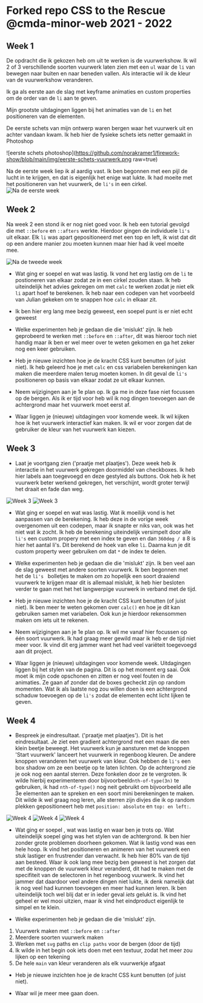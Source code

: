 # Forked repo CSS to the Rescue @cmda-minor-web 2021 - 2022

## Week 1
De opdracht die ik gekozen heb om uit te werken is de vuurwerkshow. Ik wil 2 of 3 verschillende soorten vuurwerk laten zien met een `ul` waar de `li` van bewegen naar buiten en naar beneden vallen. Als interactie wil ik de kleur van de vuurwerkshow veranderen.

Ik ga als eerste aan de slag met keyframe animaties en custom properties om de order van de `li` aan te geven.

Mijn grootste uitdagingen liggen bij het animaties van de `li` en het positioneren van de elementen.

De eerste schets van mijn ontwerp waren bergen waar het vuurwerk uit en achter vandaan kwam. Ik heb hier de fysieke schets iets netter gemaakt in Photoshop

![eerste schets photoshop](https://github.com/norakramer1/firework-show/blob/main/img/eerste-schets-vuurwerk.png raw=true)

Na de eerste week liep ik al aardig vast. Ik ben begonnen met een pijl de lucht in te krijgen, en dat is eigenlijk het enige wat lukte. Ik had moeite met het positioneren van het vuurwerk, de `li's` in een cirkel.
![Na de eerste week](https://github.com/norakramer1/firework-show/blob/main/img/eerste-week.png?raw=true)

## Week 2
Na week 2 een stond ik er nog niet goed voor. Ik heb een tutorial gevolgd die met `::before` en `::afters` werkte. Hierdoor gingen de individuele `li's` uit elkaar. Elk `li` was apart gepositioneerd met een top en left, ik wist dat dit op een andere manier zou moeten kunnen maar hier had ik veel moeite mee.

![Na de tweede week](https://github.com/norakramer1/firework-show/blob/main/img/tweede-week.png?raw=true)

- Wat ging er soepel en wat was lastig.
Ik vond het erg lastig om de `li` te postioneren van elkaar zodat ze in een cirkel zouden staan. Ik heb uiteindelijk het advies gekregen om met `calc` te werken zodat je niet elk `li` apart hoef te berekenen. Ik heb naar een codepen van het voorbeeld van Julian gekeken om te snappen hoe `calc` in elkaar zit.

- Ik ben hier erg lang mee bezig geweest, een soepel punt is er niet echt geweest

- Welke experimenten heb je gedaan die die 'mislukt' zijn.
Ik heb geprobeerd te werken met `::before` en `::after`, dit was hieroor toch niet handig maar ik ben er wel meer over te weten gekomen en ga het zeker nog een keer gebruiken.

- Heb je nieuwe inzichten hoe je de kracht CSS kunt benutten (of juist niet).
Ik heb geleerd hoe je met `calc` en css variabelen berekeningen kan maken die meerdere malen terug moeten komen. In dit geval de `li's` positioneren op basis van elkaar zodat ze uit elkaar kunnen.

- Neem wijzigingen aan je 1e plan op.
Ik ga me in deze fase niet focussen op de bergen. Als ik er tijd voor heb wil ik nog dingen toevoegen aan de achtergrond maar het vuurwerk moet eerst af.

- Waar liggen je (nieuwe) uitdagingen voor komende week.
Ik wil kijken hoe ik het vuurwerk interactief kan maken. Ik wil er voor zorgen dat de gebruiker de kleur van het vuurwerk kan kiezen.

## Week 3
- Laat je voortgang zien ('praatje met plaatjes').
Deze week heb ik interactie in het vuurwerk gekregen doormiddel van checkboxes. Ik heb hier labels aan toegevoegd en deze gestyled als buttons. Ook heb ik het vuurwerk beter werkend gekregen, het verschijnt, wordt groter terwijl het draait en fade dan weg. 

![Week 3](https://github.com/norakramer1/firework-show/blob/main/img/week-3.png?raw=true)
![Week 3](https://github.com/norakramer1/firework-show/blob/main/img/week-3-2.png?raw=true)

- Wat ging er soepel en wat was lastig.
Wat ik moeilijk vond is het aanpassen van de berekening. Ik heb deze in de vorige week overgenomen uit een codepen, maar ik snapte er niks van, ook was het niet wat ik zocht. Ik heb de berekening uiteindelijk versimpelt door alle `li's` een custom propery met een index te geven en dan `360deg / 8` 8 is hier het aantal li's. Dit berekend de hoek van elke `li`. Daarna kun je dit custom property weer gebruiken om dat `*` de index te delen. 

- Welke experimenten heb je gedaan die die 'mislukt' zijn.
Ik ben veel aan de slag geweest met andere soorten vuurwerk. Ik ben begonnen met het de `li's ` bolletjes te maken om zo hopelijk een soort draaiend vuurwerk te krijgen maar dit is allemaal mislukt, ik heb hier besloten verder te gaan met het het langwerpige vuurwerk in verband met de tijd.

- Heb je nieuwe inzichten hoe je de kracht CSS kunt benutten (of juist niet).
Ik ben meer te weten gekomen over `calc()` en hoe je dit kan gebruiken samen met variabelen. Ook kun je hierdoor rekensommen maken om iets uit te rekenen.

- Neem wijzigingen aan je 1e plan op.
Ik wil me vanaf hier focussen op één soort vuurwerk. Ik had graag meer gewild maar ik heb er de tijd niet meer voor. Ik vind dit erg jammer want het had veel variëteit toegevoegd aan dit project.

- Waar liggen je (nieuwe) uitdagingen voor komende week.
Uitdagingen liggen bij het stylen van de pagina. Dit is op het moment erg saai. Ook moet ik mijn code opschonen en zitten er nog veel fouten in de animaties. Ze gaan af zonder dat de boxes gecheckt zijn op random momenten. Wat ik als laatste nog zou willen doen is een achtergrond schaduw toevoegen op de `li's` zodat de elementen echt licht lijken te geven.

## Week 4
- Bespreek je eindresultaat. ('praatje met plaatjes').
Dit is het eindresultaat. Je ziet een gradient achtergrond met een maan die een klein beetje beweegt. Het vuurwerk kun je aansturen met de knoppen 'Start vuurwerk' lanceert het vuurwerk in regenboog kleuren. De andere knoppen veranderen het vuurwerk van kleur. Ook hebben de `li's` een box shadow om ze een beetje op te laten lichten. Op de achtergrond zie je ook nog een aantal sterren. Deze fonkelen door ze te vergroten. Ik wilde hierbij experimenteren door bijvoorbeeld`nth-of-type(3n)` te gebruiken, ik had `nth-of-type()` nog neit gebruikt om bijvoorbeeld alle 3e elementen aan te spreken en een soort mini berekeningen te maken. Dit wilde ik wel graag nog leren, alle sterren zijn divjes die ik op random plekken gepositioneert heb met `position: absolute` en `top: en left:`.

![Week 4](https://github.com/norakramer1/firework-show/blob/main/img/week-4.png?raw=true)
![Week 4](https://github.com/norakramer1/firework-show/blob/main/img/week-4-1.png?raw=true)
![Week 4](https://github.com/norakramer1/firework-show/blob/main/img/week-4-2.png?raw=true)

- Wat ging er soepel , wat was lastig en waar ben je trots op.
Wat uiteindelijk soepel ging was het stylen van de achtergrond. Ik ben hier zonder grote problemen doorheen gekomen. 
Wat ik lastig vond was een hele hoop. Ik vind het positioneren en animeren van het vuurwerk een stuk lastiger en frustrender dan verwacht. Ik heb hier 80% van de tijd aan besteed. Waar ik ook lang mee bezig ben geweest is het zorgen dat met de knoppen de vuurwerk kleur veranderd, dit had te maken met de specifiteit van de selectoren in het regenboog vuurwerk. Ik vind het jammer dat daardoor veel andere dingen niet lukte, ik denk namelijk dat ik nog veel had kunnen toevoegen en meer had kunnen leren.
Ik ben uiteindelijk toch wel blij dat er in ieder geval *iets* gelukt is. Ik vind het geheel er wel mooi uitzien, maar ik vind het eindproduct eigenlijk te simpel en te klein.

- Welke experimenten heb je gedaan die die 'mislukt' zijn.
1. Vuurwerk maken met `::before` en  `::after`
2. Meerdere soorten vuurwerk maken
3. Werken met `svg` paths en `clip paths` voor de bergen (door de tijd)
4. Ik wilde in het begin ook iets doen met een textuur, zodat het meer zou lijken op een tekening
5. De hele `main` van kleur veranderen als elk vuurwerkje afgaat

- Heb je nieuwe inzichten hoe je de kracht CSS kunt benutten (of juist niet).

- Waar wil je meer mee gaan doen.